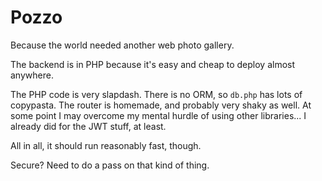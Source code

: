 # Pozzo

Because the world needed another web photo gallery. 

The backend is in PHP because it's easy and cheap to deploy almost anywhere. 

The PHP code is very slapdash. There is no ORM, so `db.php` has lots of copypasta. The router is homemade, and probably very shaky as well. At some point I may overcome my mental hurdle of using other libraries... I already did for the JWT stuff, at least. 

All in all, it should run reasonably fast, though. 

Secure? Need to do a pass on that kind of thing. 
